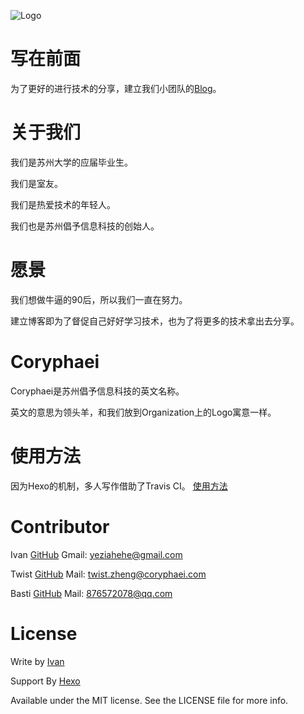 ![Logo](http://7xkvt5.com1.z0.glb.clouddn.com/coryphaei2015638117579534.gif)

# 写在前面
为了更好的进行技术的分享，建立我们小团队的[Blog](http://coryphaei.github.io.)。

# 关于我们
我们是苏州大学的应届毕业生。

我们是室友。

我们是热爱技术的年轻人。

我们也是苏州倡予信息科技的创始人。

# 愿景
我们想做牛逼的90后，所以我们一直在努力。

建立博客即为了督促自己好好学习技术，也为了将更多的技术拿出去分享。

# Coryphaei
Coryphaei是苏州倡予信息科技的英文名称。

英文的意思为领头羊，和我们放到Organization上的Logo寓意一样。

# 使用方法
因为Hexo的机制，多人写作借助了Travis CI。
[使用方法](https://github.com/Coryphaei/coryphaei.github.io/tree/blog)

# Contributor
Ivan
[GitHub](https://github.com/yeziahehe)
Gmail: yeziahehe@gmail.com

Twist
[GitHub](https://github.com/xiaowei1118)
Mail: twist.zheng@coryphaei.com

Basti
[GitHub](https://github.com/basti-shi031)
Mail: 876572078@qq.com

# License
Write by [Ivan](https://github.com/yeziahehe)

Support By [Hexo](https://github.com/hexojs/hexo)

Available under the MIT license. See the LICENSE file for more info.
